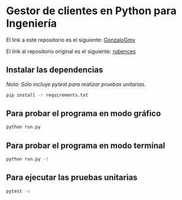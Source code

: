 # Gestor de clientes en Python para Ingeniería

El link a este repositorio es el siguiente: [GonzaloGmv](https://github.com/GonzaloGmv/Gestor_Clientes)

El link al repositorio original es el siguiente: [rubences](https://github.com/rubences/Gestor_Clientes.git)

## Instalar las dependencias

_Nota: Sólo incluye pytest para realizar pruebas unitarias._

```bash
pip install -r requirements.txt
```

## Para probar el programa en modo gráfico

```bash
python run.py
```

## Para probar el programa en modo terminal

```bash
python run.py -t
```

## Para ejecutar las pruebas unitarias

```bash
pytest -v
```
